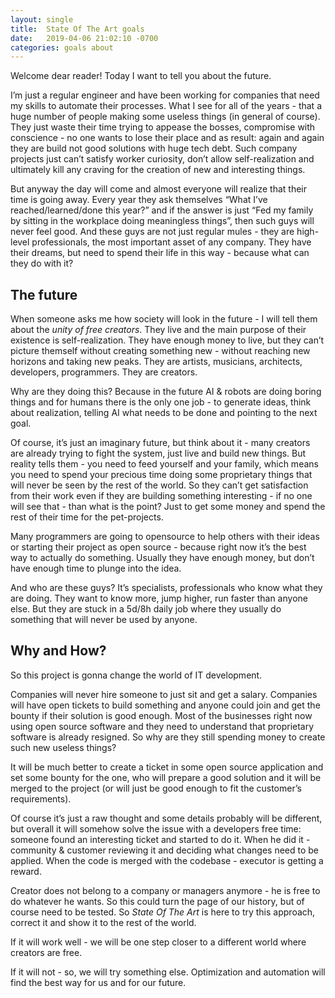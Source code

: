 ```yaml
---
layout: single
title:  State Of The Art goals
date:   2019-04-06 21:02:10 -0700
categories: goals about
---
```

Welcome dear reader! Today I want to tell you about the future.

I’m just a regular engineer and have been working for companies that need my skills to automate
their processes. What I see for all of the years - that a huge number of people making some useless
things (in general of course). They just waste their time trying to appease the bosses, compromise
with conscience - no one wants to lose their place and as result: again and again they are build not
good solutions with huge tech debt. Such company projects just can’t satisfy worker curiosity, don’t
allow self-realization and ultimately kill any craving for the creation of new and interesting
things.

But anyway the day will come and almost everyone will realize that their time is going away. Every
year they ask themselves “What I’ve reached/learned/done this year?” and if the answer is just “Fed
my family by sitting in the workplace doing meaningless things”, then such guys will never feel
good. And these guys are not just regular mules - they are high-level professionals, the most
important asset of any company. They have their dreams, but need to spend their life in this way -
because what can they do with it?

## The future

When someone asks me how society will look in the future - I will tell them about the *unity of free
creators*. They live and the main purpose of their existence is self-realization. They have enough
money to live, but they can’t picture themself without creating something new - without reaching new
horizons and taking new peaks. They are artists, musicians, architects, developers, programmers.
They are creators.

Why are they doing this? Because in the future AI & robots are doing boring things and for humans
there is the only one job - to generate ideas, think about realization, telling AI what needs to be
done and pointing to the next goal.

Of course, it’s just an imaginary future, but think about it - many creators are already trying to
fight the system, just live and build new things. But reality tells them - you need to feed yourself
and your family, which means you need to spend your precious time doing some proprietary things that
will never be seen by the rest of the world. So they can’t get satisfaction from their work even if
they are building something interesting - if no one will see that - than what is the point? Just to
get some money and spend the rest of their time for the pet-projects.

Many programmers are going to opensource to help others with their ideas or starting their project
as open source - because right now it’s the best way to actually do something. Usually they have
enough money, but don’t have enough time to plunge into the idea.

And who are these guys? It’s specialists, professionals who know what they are doing. They want to
know more, jump higher, run faster than anyone else. But they are stuck in a 5d/8h daily job where
they usually do something that will never be used by anyone.

## Why and How?

So this project is gonna change the world of IT development.

Companies will never hire someone to just sit and get a salary. Companies will have open tickets to
build something and anyone could join and get the bounty if their solution is good enough. Most of
the businesses right now using open source software and they need to understand that proprietary
software is already resigned. So why are they still spending money to create such new useless
things?

It will be much better to create a ticket in some open source application and set some bounty for
the one, who will prepare a good solution and it will be merged to the project (or will just be good
enough to fit the customer’s requirements).

Of course it’s just a raw thought and some details probably will be different, but overall it will
somehow solve the issue with a developers free time: someone found an interesting ticket and started
to do it. When he did it - community & customer reviewing it and deciding what changes need to be
applied. When the code is merged with the codebase - executor is getting a reward.

Creator does not belong to a company or managers anymore - he is free to do whatever he wants. So
this could turn the page of our history, but of course need to be tested. So *State Of The Art* is
here to try this approach, correct it and show it to the rest of the world.

If it will work well - we will be one step closer to a different world where creators are free.

If it will not - so, we will try something else. Optimization and automation will find the best way
for us and for our future.

